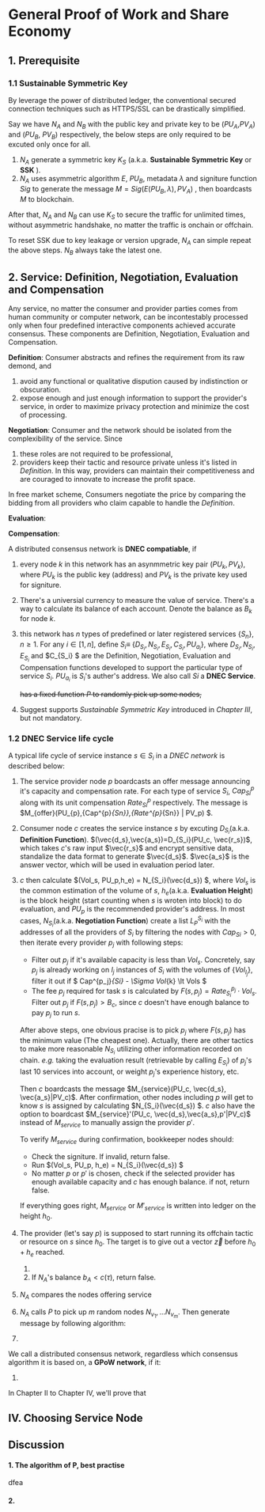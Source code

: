 # General Proof of Work and Share Economy



## 1. Prerequisite

### 1.1 Sustainable Symmetric Key

By leverage the power of distributed ledger, the conventional secured connection techniques such as HTTPS/SSL can be drastically simplified. 

Say we have $N_A$ and $N_B$ with the public key and private key to be ($PU_A$,$PV_A$) and ($PU_B$, $PV_B$) respectively,  the below steps are only required to be excuted only once for all. 

1. $N_A$ generate a symmetric key $K_S$ (a.k.a. **Sustainable Symmetric Key** or **SSK** ). 
2. $N_A$ uses asymmetric algorithm $E$,  $PU_B$, metadata $\lambda$ and signiture function $Sig$ to generate the message $M = Sig(E(PU_B, \lambda),PV_A)$ , then boardcasts $M$ to blockchain. 

After that, $N_A$ and  $N_B$ can use $K_S$ to secure the traffic for unlimited times, without asymmetric handshake, no matter the traffic is onchain or offchain.

To reset SSK due to key leakage or version upgrade, $N_A$ can simple repeat the above steps. $N_B$ always take the latest one.



## 2. Service: Definition, Negotiation, Evaluation and Compensation 

Any service, no matter the consumer and provider parties comes from human community or computer network, can be incontestably processed only when four predefined interactive components achieved accurate consensus. These components are Definition, Negotiation, Evaluation and Compensation. 

**Definition**: Consumer abstracts and refines the requirement from its raw demond,  and 

1. avoid any functional or qualitative dispution caused by indistinction or obscuration.
2. expose enough and just enough information to support the provider's service, in order to maximize privacy protection and minimize the cost of processing.

**Negotiation**: Consumer and the network should be isolated from the complexibility of the service. Since

1. these roles are not required to be professional,
2. providers keep their tactic and resource private unless it's listed in *Definition*. In this way, providers can maintain their competitiveness and are couraged to innovate to increase the profit space.

In free market scheme, Consumers negotiate the price by comparing the bidding from all providers who claim capable to handle the *Definition*. 

**Evaluation**: 

**Compensation**:

A distributed consensus network is **DNEC compatiable**, if

1. every node  $k$ in this network has an asynmmetric key pair ($PU_k, PV_k$), where $PU_k$ is the public key (address) and $PV_k$ is the private key used for signiture. 

2. There's a universial currency to measure the value of service. There's a way to calculate its balance of each account. Denote the balance as $B_k$ for node $k$. 

3. this network has $n$ types of predefined or later registered services {$S_n$}, $n \ge 1$. For any $i \in [1, n]$, define $S_i \equiv$  {$D_{S_i}, N_{S_i}, E_{S_i}, C_{S_i} , PU_{a_i}$}, where $D_{S_i}, N_{S_i}, E_{S_i}$ and $C_{S_i} $ are the Definition, Negotiation, Evaluation and Compensation functions developed to support the particular type of service $S_i$. $PU_{a_i}$ is $S_i$'s auther's address. We also call $Si$ a **DNEC Service**.

   ~~has a fixed function $P$ to randomly pick up some nodes,~~

4. Suggest supports *Sustainable Symmetric Key* introduced in *Chapter III*, but not mandatory.




### 1.2 DNEC Service life cycle
A typical life cycle of service instance $s \in S_i$ in a *DNEC network* is described below:
1. The service provider node $p$ boardcasts an offer message announcing it's capacity and compensation rate. For each type of service $S_i$,  $Cap^{p}_{Si}$  along with its unit compensation $Rate^{p}_{Si}$ respectively. The message is $M_{offer}(PU_{p},\{Cap^{p}_{Sn}\},\{Rate^{p}_{Sn}\} | PV_p) $.

2. Consumer node $c$ creates the service instance $s$ by excuting $D_{S_i}$(a.k.a. **Definition Function**). $(\vec{d_s},\vec{a_s})=D_{S_i}(PU_c, \vec{r_s})$, which takes $c$'s raw input $\vec{r_s}$ and encrypt sensitive data, standalize the data format to generate $\vec{d_s}$. $\vec{a_s}$ is the answer vector, which will be used in evaluation period later.

3. $c$ then calculate $(Vol_s, PU_p,h_e) = N_{S_i}(\vec{d_s}) $, where $Vol_s$ is the common estimation of the volume of $s$, $h_e$(a.k.a. **Evaluation Height**) is the block height (start counting when $s$ is wroten into block) to do evaluation, and $PU_p$ is the recommended provider's address. In most cases, $N_{S_i}$(a.k.a. **Negotiation Function**) create a list $L_{P}^{S_i}$ with the addresses of all the providers of $S_i$ by filtering the nodes with $Cap_{Si} \gt 0$, then iterate every provider $p_j$ with following steps:

   * Filter out $p_j$ if it's available capacity is less than $Vol_s$. Concretely, say $p_j$ is already working on $l_j$ instances of $S_i$ with the volumes of $\{Vol_{l_j}\}$,  filter it out if  $ Cap^{p_j}_{Si} - \Sigma Vol_{k} \lt Vols $ 
   * The fee $p_j$ required for task $s$ is calculated by $F(s,p_j) = Rate_{S_i}^{p_j} \cdot Vol_s$. Filter out $p_j$ if $F(s,p_j) \gt B_c$, since $c$ doesn't have enough balance to pay $p_j$ to run $s$.

   After above steps, one obvious pracise is to pick $p_j$ where $F(s,p_j)$ has the minimum value (The cheapest one). Actually, there are other tactics to make more reasonable $N_{S_i}$ utilizing other information recorded on chain. *e.g.* taking the evaluation result (retrievable by calling $E_{S_i}$) of $p_j$'s last 10 services into account, or weight $p_j$'s experience history, etc.

   Then $c$ boardcasts the message $M_{service}(PU_c, \vec{d_s}, \vec{a_s}|PV_c)$. After confirmation, other nodes including $p$ will get to know $s$ is assigned by calculating $N_{S_i}(\vec{d_s}) $. $c$ also have the option to boardcast $M_{service}'(PU_c, \vec{d_s},\vec{a_s},p'|PV_c)$ instead of $M_{service}$ to manually assign the provider $p'$.

   To verify $M_{service}$ during confirmation, bookkeeper nodes should:

   * Check the signiture. If invalid, return false.
   * Run $(Vol_s, PU_p, h_e) = N_{S_i}(\vec{d_s}) $
   * No matter $p$ or $p'$ is chosen, check if the selected provider has enough available capacity and $c$ has enough balance. if not, return false.

    If everything goes right, $M_{service}$ or $M'_{service}$ is written into ledger on the height $h_0$. 

4. The provider (let's say $p$) is supposed to start running its offchain tactic or resource on $s$ since $h_0$. The target is to give out a vector $\vec{z}$  before $h_0+h_e$ reached.

   1. ​
   2. If $N_A$'s balance $b_A \lt c(\tau)$, return false. 

5. $N_A$ compares the nodes offering service 

6. $N_A$ calls $P$ to pick up $m$ random nodes $N_{v_1},… N_{v_m}$.  Then generate message by following algorithm:

3. ​




We call a distributed consensus network, regardless which consensus algorithm it is based on, a **GPoW network**, if it:

1. ​

In Chapter II to Chapter IV, we'll prove that 



## IV. Choosing Service Node



## Discussion

#### 1. The algorithm of P, best practise

dfea

#### 2. 

